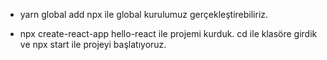 - yarn global add npx ile global kurulumuz gerçekleştirebiliriz.

- npx create-react-app hello-react ile projemi kurduk. cd ile klasöre girdik ve npx start ile projeyi başlatıyoruz.








